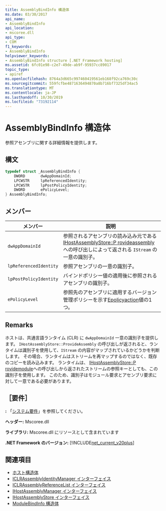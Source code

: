 ```yaml
---
title: AssemblyBindInfo 構造体
ms.date: 03/30/2017
api_name:
- AssemblyBindInfo
api_location:
- mscoree.dll
api_type:
- COM
f1_keywords:
- AssemblyBindInfo
helpviewer_keywords:
- AssemblyBindInfo structure [.NET Framework hosting]
ms.assetid: 6fc01e98-c2e7-49de-ab9f-95937cc89017
topic_type:
- apiref
ms.openlocfilehash: 8764a3d665c997460419561eb168f92ca769c30c
ms.sourcegitcommit: 559fcfbe4871636494870a8b716bf7325df34ac5
ms.translationtype: MT
ms.contentlocale: ja-JP
ms.lasthandoff: 10/30/2019
ms.locfileid: "73192114"
---
```

# <a name="assemblybindinfo-structure"></a>AssemblyBindInfo 構造体
参照アセンブリに関する詳細情報を提供します。  
  
## <a name="syntax"></a>構文  
  
```cpp  
typedef struct _AssemblyBindInfo {  
    DWORD       dwAppDomainId;  
    LPCWSTR     lpReferencedIdentity;  
    LPCWSTR     lpPostPolicyIdentity;  
    DWORD       ePolicyLevel;  
} AssemblyBindInfo;  
```  
  
## <a name="members"></a>メンバー  
  
|メンバー|説明|  
|------------|-----------------|  
|`dwAppDomainId`|参照されるアセンブリの読み込み元である[IHostAssemblyStore::P rovideassembly](../../../../docs/framework/unmanaged-api/hosting/ihostassemblystore-provideassembly-method.md)への呼び出しによって返される `IStream` の一意の識別子。|  
|`lpReferencedIdentity`|参照アセンブリの一意の識別子。|  
|`lpPostPolicyIdentity`|バインドポリシー値の適用後に参照されるアセンブリの識別子。|  
|`ePolicyLevel`|参照先のアセンブリに適用するバージョン管理ポリシーを示す[Epolicyaction](../../../../docs/framework/unmanaged-api/hosting/epolicyaction-enumeration.md)値の1つ。|  
  
## <a name="remarks"></a>Remarks  
 ホストは、共通言語ランタイム (CLR) に `dwAppDomainId` 一意の識別子を提供します。 `IHostAssemblyStore::ProvideAssembly` の呼び出しが返されると、ランタイムは識別子を使用して、`IStream` の内容がマップされているかどうかを判断します。 その場合、ランタイムはストリームを再マップするのではなく、既存のコピーを読み込みます。 ランタイムは、 [IHostAssemblyStore::P rovidemodule](../../../../docs/framework/unmanaged-api/hosting/ihostassemblystore-providemodule-method.md)への呼び出しから返されたストリームの参照キーとしても、この識別子を使用します。 このため、識別子はモジュール要求とアセンブリ要求に対して一意である必要があります。  
  
## <a name="requirements"></a>［要件］  
 **:** 「[システム要件](../../../../docs/framework/get-started/system-requirements.md)」を参照してください。  
  
 **ヘッダー:** Mscoree.dll  
  
 **ライブラリ:** Mscoree.dll にリソースとして含まれています  
  
 **.NET Framework のバージョン:** [!INCLUDE[net_current_v20plus](../../../../includes/net-current-v20plus-md.md)]  
  
## <a name="see-also"></a>関連項目

- [ホスト構造体](../../../../docs/framework/unmanaged-api/hosting/hosting-structures.md)
- [ICLRAssemblyIdentityManager インターフェイス](../../../../docs/framework/unmanaged-api/hosting/iclrassemblyidentitymanager-interface.md)
- [ICLRAssemblyReferenceList インターフェイス](../../../../docs/framework/unmanaged-api/hosting/iclrassemblyreferencelist-interface.md)
- [IHostAssemblyManager インターフェイス](../../../../docs/framework/unmanaged-api/hosting/ihostassemblymanager-interface.md)
- [IHostAssemblyStore インターフェイス](../../../../docs/framework/unmanaged-api/hosting/ihostassemblystore-interface.md)
- [ModuleBindInfo 構造体](../../../../docs/framework/unmanaged-api/hosting/modulebindinfo-structure.md)

